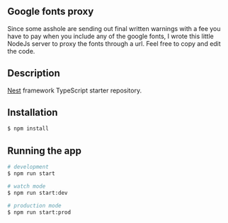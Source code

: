 ## Google fonts proxy

Since some asshole are sending out final written warnings with a fee you have to pay when you include any of the google fonts, I wrote this little NodeJs server to proxy the fonts through a url. Feel free to copy and edit the code.

## Description

[Nest](https://github.com/nestjs/nest) framework TypeScript starter repository.

## Installation

```bash
$ npm install
```

## Running the app

```bash
# development
$ npm run start

# watch mode
$ npm run start:dev

# production mode
$ npm run start:prod
```
